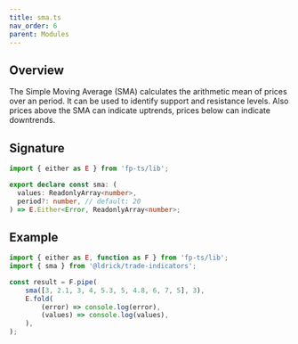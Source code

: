 ```yaml
---
title: sma.ts
nav_order: 6
parent: Modules
---
```


## Overview

The Simple Moving Average (SMA) calculates the arithmetic mean of prices over an period. It can be used to identify support and resistance levels. Also prices above the SMA can indicate uptrends, prices below can indicate downtrends.

## Signature

```typescript
import { either as E } from 'fp-ts/lib';

export declare const sma: (
  values: ReadonlyArray<number>,
  period?: number, // default: 20
) => E.Either<Error, ReadonlyArray<number>;
```

## Example

```typescript
import { either as E, function as F } from 'fp-ts/lib';
import { sma } from '@ldrick/trade-indicators';

const result = F.pipe(
	sma([3, 2.1, 3, 4, 5.3, 5, 4.8, 6, 7, 5], 3),
	E.fold(
		(error) => console.log(error),
		(values) => console.log(values),
	),
);
```
